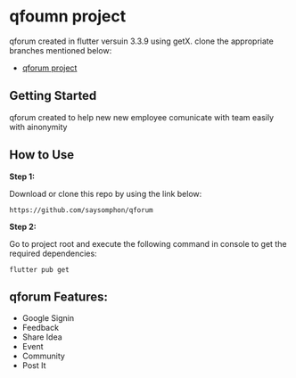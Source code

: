 # qfoumn project

qforum created in flutter versuin 3.3.9 using getX. clone the appropriate branches mentioned below:

- [qforum project](https://github.com/saysomphon/qforum)

## Getting Started

qforum created to help new new employee comunicate with team easily with ainonymity

## How to Use 

**Step 1:**

Download or clone this repo by using the link below:

```
https://github.com/saysomphon/qforum
```

**Step 2:**

Go to project root and execute the following command in console to get the required dependencies: 

```
flutter pub get 
```

## qforum Features:

* Google Signin
* Feedback
* Share Idea
* Event
* Community 
* Post It
